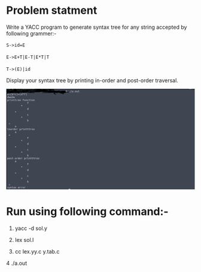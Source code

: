 # Problem statment
Write a YACC program to generate syntax tree for any string accepted by following grammer:-

	S->id=E
	
	E->E+T|E-T|E*T|T
	
	T->(E)|id
Display your syntax tree by printing in-order and post-order traversal.

![Output ](/image1.png?raw=true)

# Run using following command:-
1. yacc -d sol.y

2. lex sol.l

3. cc lex.yy.c y.tab.c

4 ./a.out
